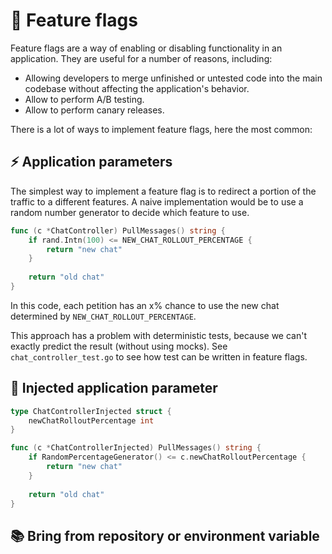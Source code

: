 # 🏁 Feature flags

Feature flags are a way of enabling or disabling functionality in an application. They are useful for a number of reasons, including:

- Allowing developers to merge unfinished or untested code into the main codebase without affecting the application's behavior.
- Allow to perform A/B testing.
- Allow to perform canary releases.

There is a lot of ways to implement feature flags, here the most common:

## ⚡️ Application parameters

The simplest way to implement a feature flag is to redirect a portion of the traffic to a different features. A naive implementation would be to use a random number generator to decide which feature to use.

```go
func (c *ChatController) PullMessages() string {
    if rand.Intn(100) <= NEW_CHAT_ROLLOUT_PERCENTAGE {
        return "new chat"
    }
	
    return "old chat"
}
```

In this code, each petition has an x% chance to use the new chat determined by `NEW_CHAT_ROLLOUT_PERCENTAGE`.

This approach has a problem with deterministic tests, because we can't exactly predict the result (without using mocks).
See `chat_controller_test.go` to see how test can be written in feature flags.

## 🧪 Injected application parameter 

```go
type ChatControllerInjected struct {
    newChatRolloutPercentage int
}

func (c *ChatControllerInjected) PullMessages() string {
    if RandomPercentageGenerator() <= c.newChatRolloutPercentage {
        return "new chat"
    }
	
    return "old chat"
}
```

## 📚 Bring from repository or environment variable

